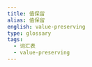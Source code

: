 ```yaml
---
title: 值保留
alias: 值保留
english: value-preserving
type: glossary
tags:
  - 词汇表
  - value-preserving
---
```

